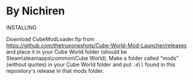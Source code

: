 # By Nichiren
INSTALLING

Download CubeModLoader.fip from https://github.com/thetrueoneshots/Cube-World-Mod-Launcher/releases and place it in your Cube World folder (should be Steam\steamapps\common\Cube World). Make a folder called "mods" (without quotes) in your Cube World folder and put `.dll` found in this repository's release in that mods folder.

